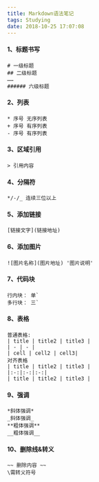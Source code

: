```yaml
---
title: Markdown语法笔记
tags: Studying
date: 2018-10-25 17:07:08
---
```



#### 1、标题书写

```
# 一级标题
## 二级标题
……
###### 六级标题
```

#### 2、列表
```
* 序号 无序列表
+ 序号 有序列表
- 序号 有序列表
```
#### 3、区域引用
```
> 引用内容
```
#### 4、分隔符
```
*/-/_ 连续三位以上
```

#### 5、添加链接
```
[链接文字](链接地址)
```

#### 6、添加图片
```
![图片名称](图片地址) '图片说明'
```
#### 7、代码块
``` 
行内块： 单`
多行块： 三`
```
#### 8、表格
```
普通表格:
| title | title2 | title3 |
| - | - |
| cell | cell2 | cell3|
对齐表格
| title | title2 | title3 |
|:-:|:-:|:-:|
| title | title2 | title3 |
```
#### 9、强调
```
*斜体强调*
_斜体强调_
**粗体强调**
__粗体强调__
```
#### 10、删除线&转义
```
~~ 删除内容 ~~
\需转义符号
```







